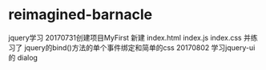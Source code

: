 # reimagined-barnacle
jquery学习
20170731创建项目MyFirst 新建 index.html index.js index.css  并练习了 jquery的bind()方法的单个事件绑定和简单的css 
20170802 学习jquery-ui的 dialog 
